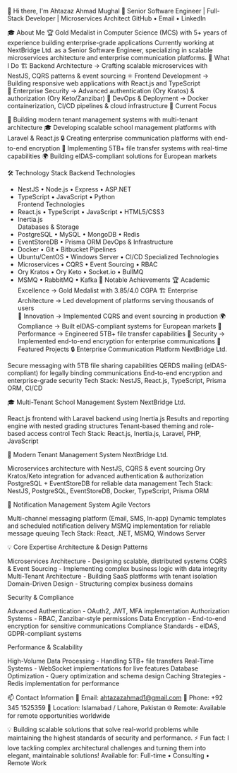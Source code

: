 👋 Hi there, I'm Ahtazaz Ahmad Mughal
🚀 Senior Software Engineer | Full-Stack Developer | Microservices Architect
GitHub • Email • LinkedIn


🎓 About Me
🏆 Gold Medalist in Computer Science (MCS) with 5+ years of experience building enterprise-grade applications
Currently working at NextBridge Ltd. as a Senior Software Engineer, specializing in scalable microservices architecture and enterprise communication platforms.
🔧 What I Do
🏗️  Backend Architecture    → Crafting scalable microservices with NestJS, CQRS patterns & event sourcing
⚛️  Frontend Development    → Building responsive web applications with React.js and TypeScript  
🔐  Enterprise Security     → Advanced authentication (Ory Kratos) & authorization (Ory Keto/Zanzibar)
🐳  DevOps & Deployment     → Docker containerization, CI/CD pipelines & cloud infrastructure
💼 Current Focus

🏢 Building modern tenant management systems with multi-tenant architecture
🎓 Developing scalable school management platforms with Laravel & React.js
🔒 Creating enterprise communication platforms with end-to-end encryption
📡 Implementing 5TB+ file transfer systems with real-time capabilities
🌍 Building eIDAS-compliant solutions for European markets

🛠️ Technology Stack
Backend Technologies
- NestJS          • Node.js         • Express         • ASP.NET
- TypeScript      • JavaScript      • Python          
Frontend Technologies
- React.js        • TypeScript      • JavaScript      • HTML5/CSS3
- Inertia.js               
Databases & Storage
- PostgreSQL      • MySQL           • MongoDB         • Redis
- EventStoreDB    • Prisma ORM
DevOps & Infrastructure
- Docker          • Git             • Bitbucket Pipelines
- Ubuntu/CentOS   • Windows Server  • CI/CD
Specialized Technologies
- Microservices   • CQRS            • Event Sourcing  • RBAC
- Ory Kratos      • Ory Keto        • Socket.io       • BullMQ
- MSMQ           • RabbitMQ        • Kafka
🌟 Notable Achievements
🏆  Academic Excellence     → Gold Medalist with 3.85/4.0 CGPA
🏗️  Enterprise Architecture → Led development of platforms serving thousands of users  
🔄  Innovation             → Implemented CQRS and event sourcing in production
🌍  Compliance             → Built eIDAS-compliant systems for European markets
📡  Performance            → Engineered 5TB+ file transfer capabilities
🔐  Security               → Implemented end-to-end encryption for enterprise communications
🚀 Featured Projects
🔒 Enterprise Communication Platform
NextBridge Ltd.

Secure messaging with 5TB file sharing capabilities
QERDS mailing (eIDAS-compliant) for legally binding communications
End-to-end encryption and enterprise-grade security
Tech Stack: NestJS, React.js, TypeScript, Prisma ORM, CI/CD

🎓 Multi-Tenant School Management System
NextBridge Ltd.

React.js frontend with Laravel backend using Inertia.js
Results and reporting engine with nested grading structures
Tenant-based theming and role-based access control
Tech Stack: React.js, Inertia.js, Laravel, PHP, JavaScript

🏢 Modern Tenant Management System
NextBridge Ltd.

Microservices architecture with NestJS, CQRS & event sourcing
Ory Kratos/Keto integration for advanced authentication & authorization
PostgreSQL + EventStoreDB for reliable data management
Tech Stack: NestJS, PostgreSQL, EventStoreDB, Docker, TypeScript, Prisma ORM


📱 Notification Management System
Agile Vectors

Multi-channel messaging platform (Email, SMS, In-app)
Dynamic templates and scheduled notification delivery
MSMQ implementation for reliable message queuing
Tech Stack: React, .NET, MSMQ, Windows Server

💡 Core Expertise
Architecture & Design Patterns

Microservices Architecture - Designing scalable, distributed systems
CQRS & Event Sourcing - Implementing complex business logic with data integrity
Multi-Tenant Architecture - Building SaaS platforms with tenant isolation
Domain-Driven Design - Structuring complex business domains

Security & Compliance

Advanced Authentication - OAuth2, JWT, MFA implementation
Authorization Systems - RBAC, Zanzibar-style permissions
Data Encryption - End-to-end encryption for sensitive communications
Compliance Standards - eIDAS, GDPR-compliant systems

Performance & Scalability

High-Volume Data Processing - Handling 5TB+ file transfers
Real-Time Systems - WebSocket implementations for live features
Database Optimization - Query optimization and schema design
Caching Strategies - Redis implementation for performance

📫 Contact Information
📧 Email: ahtazazahmad1@gmail.com
📱 Phone: +92 345 1525359
📍 Location: Islamabad / Lahore, Pakistan
🌐 Remote: Available for remote opportunities worldwide


💡 Building scalable solutions that solve real-world problems while maintaining the highest standards of security and performance.
⚡ Fun fact: I love tackling complex architectural challenges and turning them into elegant, maintainable solutions!
Available for: Full-time  • Consulting • Remote Work
